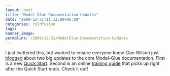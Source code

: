```yaml
---
layout: post
title: "Model-Glue Documentation Updates"
date: "2009-12-31T11:12:00+06:00"
categories: coldfusion 
tags: 
banner_image: 
permalink: /2009/12/31/ModelGlue-Documentation-Updates
---
```


I just twittered this, but wanted to ensure everyone knew. Dan Wilson just <a href="http://www.model-glue.com/blog/index.cfm/2009/12/31/New-Online-ModelGlue-3-Training-Course">blogged</a> about two big updates to the core Model-Glue documentation. First is a new <a href="http://docs.model-glue.com/wiki/QuickStart#Quickstart">Quick Start</a>. Second is an online <a href="http://docs.model-glue.com/wiki/Training">training guide</a> that picks up right after the Quick Start ends. Check it out!